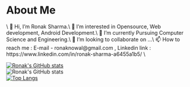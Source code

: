 <h1>About Me </h1> \
👋 Hi, I’m Ronak Sharma.\
👀 I’m interested in Opensource, Web development, Android Development.\
🌱 I’m currently Pursuing Computer Science and Engineering.\
💞️ I’m looking to collaborate on ...\
📫 How to reach me : E-mail - ronaknowal@gmail.com , Linkedin link : https://www.linkedin.com/in/ronak-sharma-a6455a1b5/ \

[![Ronak's GitHub stats](https://github-readme-stats.vercel.app/api?username=ronaknowal)](https://github.com/Ronaknowal) \
![Ronak's GitHub stats](https://github-readme-stats.vercel.app/api?username=ronaknowal&show_icons=true&theme=tokyonight) \
[![Top Langs](https://github-readme-stats.vercel.app/api/top-langs/?username=ronaknowal&layout=compact)](https://github.com/ronaknowal)
